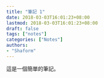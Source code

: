 ```yaml
---
title: "筆記 1"
date: 2018-03-03T16:01:23+08:00
lastmod: 2018-03-03T16:01:23+08:00
draft: false
tags: ["notes"]
categories: ["Notes"]
authors:
- "Shaform"
---
```


這是一個簡單的筆記。

